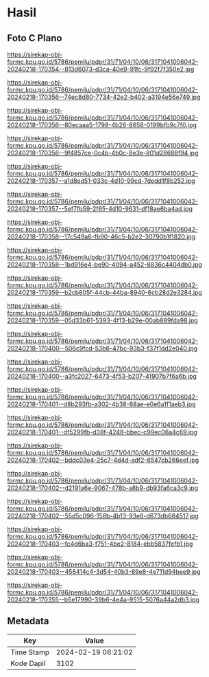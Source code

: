 # Hasil

## Foto C Plano

https://sirekap-obj-formc.kpu.go.id/5786/pemilu/pdpr/31/71/04/10/06/3171041006042-20240218-170354--813d6073-d3ca-40e9-91fc-9f92f7f350e2.jpg

https://sirekap-obj-formc.kpu.go.id/5786/pemilu/pdpr/31/71/04/10/06/3171041006042-20240218-170356--74ec8d80-7734-42e2-b402-a3194e56e749.jpg

https://sirekap-obj-formc.kpu.go.id/5786/pemilu/pdpr/31/71/04/10/06/3171041006042-20240218-170356--80ecaaa5-1798-4b26-8658-0199bfb9c7f0.jpg

https://sirekap-obj-formc.kpu.go.id/5786/pemilu/pdpr/31/71/04/10/06/3171041006042-20240218-170356--9f4857ce-0c4b-4b0c-8e3e-801d28688f94.jpg

https://sirekap-obj-formc.kpu.go.id/5786/pemilu/pdpr/31/71/04/10/06/3171041006042-20240218-170357--a1d8ed51-033c-4d10-99cd-7dedd1f8b252.jpg

https://sirekap-obj-formc.kpu.go.id/5786/pemilu/pdpr/31/71/04/10/06/3171041006042-20240218-170357--5ef7fb59-2f65-4d10-9631-df18ae6ba4ad.jpg

https://sirekap-obj-formc.kpu.go.id/5786/pemilu/pdpr/31/71/04/10/06/3171041006042-20240218-170358--17c549a6-fb90-46c5-b2e2-30790b1f1820.jpg

https://sirekap-obj-formc.kpu.go.id/5786/pemilu/pdpr/31/71/04/10/06/3171041006042-20240218-170358--1bd916e4-be90-4094-a452-8836c4404db0.jpg

https://sirekap-obj-formc.kpu.go.id/5786/pemilu/pdpr/31/71/04/10/06/3171041006042-20240218-170359--b2cb805f-44cb-44ba-8940-6cb28d2e3284.jpg

https://sirekap-obj-formc.kpu.go.id/5786/pemilu/pdpr/31/71/04/10/06/3171041006042-20240218-170359--05d33b61-5393-4f13-b29e-00ab889fda98.jpg

https://sirekap-obj-formc.kpu.go.id/5786/pemilu/pdpr/31/71/04/10/06/3171041006042-20240218-170400--506c9fcd-53b6-47bc-93b3-f37f1dd2e040.jpg

https://sirekap-obj-formc.kpu.go.id/5786/pemilu/pdpr/31/71/04/10/06/3171041006042-20240218-170400--a3fc2027-6473-4f53-b207-41907b7f6a6b.jpg

https://sirekap-obj-formc.kpu.go.id/5786/pemilu/pdpr/31/71/04/10/06/3171041006042-20240218-170401--d8b293fb-a302-4b38-88ae-e0e6a1f1aeb3.jpg

https://sirekap-obj-formc.kpu.go.id/5786/pemilu/pdpr/31/71/04/10/06/3171041006042-20240218-170401--df5299fb-d38f-4248-bbec-c99ec06a4c69.jpg

https://sirekap-obj-formc.kpu.go.id/5786/pemilu/pdpr/31/71/04/10/06/3171041006042-20240218-170402--bddc03e4-25c7-4d4d-adf2-6547cb266eef.jpg

https://sirekap-obj-formc.kpu.go.id/5786/pemilu/pdpr/31/71/04/10/06/3171041006042-20240218-170402--d2191a6e-9067-478b-a8b9-db93fa6ca3c9.jpg

https://sirekap-obj-formc.kpu.go.id/5786/pemilu/pdpr/31/71/04/10/06/3171041006042-20240218-170402--55d5c096-158b-4b13-93e8-d673db684517.jpg

https://sirekap-obj-formc.kpu.go.id/5786/pemilu/pdpr/31/71/04/10/06/3171041006042-20240218-170403--fc4d6ba3-f751-4be2-8184-ebb5837fefb1.jpg

https://sirekap-obj-formc.kpu.go.id/5786/pemilu/pdpr/31/71/04/10/06/3171041006042-20240218-170403--456414c4-3d54-40b3-89e8-4e711d94bee9.jpg

https://sirekap-obj-formc.kpu.go.id/5786/pemilu/pdpr/31/71/04/10/06/3171041006042-20240218-170355--b5e17990-39b6-4e4a-9515-5076a44a2db3.jpg


## Metadata

| Key        | Value               |
| ---------- | ------------------- |
| Time Stamp | 2024-02-19 06:21:02 |
| Kode Dapil | 3102                |



